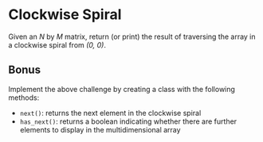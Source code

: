 # Clockwise Spiral

Given an _N_ by _M_ matrix, return (or print) the result of traversing the array
in a clockwise spiral from _(0, 0)_.

## Bonus

Implement the above challenge by creating a class with the following methods:

-   `next()`: returns the next element in the clockwise spiral
-   `has_next()`: returns a boolean indicating whether there are further
    elements to display in the multidimensional array
